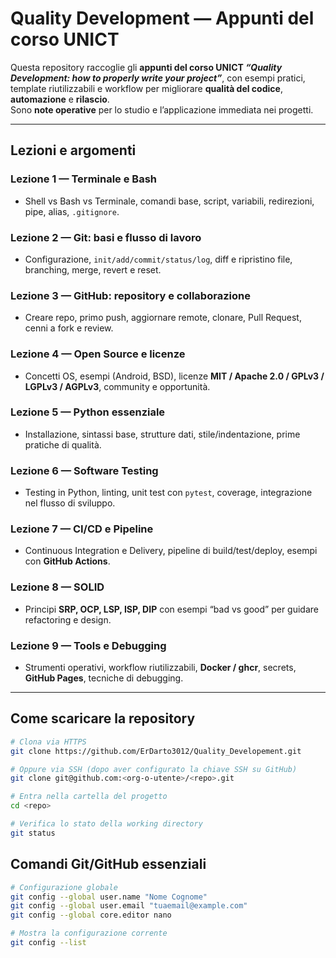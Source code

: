 # Quality Development — Appunti del corso UNICT

Questa repository raccoglie gli **appunti del corso UNICT _“Quality Development: how to properly write your project”_**, con esempi pratici, template riutilizzabili e workflow per migliorare **qualità del codice**, **automazione** e **rilascio**.  
Sono **note operative** per lo studio e l’applicazione immediata nei progetti.

---

## Lezioni e argomenti

### Lezione 1 — Terminale e Bash
- Shell vs Bash vs Terminale, comandi base, script, variabili, redirezioni, pipe, alias, `.gitignore`.

### Lezione 2 — Git: basi e flusso di lavoro
- Configurazione, `init/add/commit/status/log`, diff e ripristino file, branching, merge, revert e reset.

### Lezione 3 — GitHub: repository e collaborazione
- Creare repo, primo push, aggiornare remote, clonare, Pull Request, cenni a fork e review.

### Lezione 4 — Open Source e licenze
- Concetti OS, esempi (Android, BSD), licenze **MIT / Apache 2.0 / GPLv3 / LGPLv3 / AGPLv3**, community e opportunità.

### Lezione 5 — Python essenziale
- Installazione, sintassi base, strutture dati, stile/indentazione, prime pratiche di qualità.

### Lezione 6 — Software Testing
- Testing in Python, linting, unit test con `pytest`, coverage, integrazione nel flusso di sviluppo.

### Lezione 7 — CI/CD e Pipeline
- Continuous Integration e Delivery, pipeline di build/test/deploy, esempi con **GitHub Actions**.

### Lezione 8 — SOLID
- Principi **SRP, OCP, LSP, ISP, DIP** con esempi “bad vs good” per guidare refactoring e design.

### Lezione 9 — Tools e Debugging
- Strumenti operativi, workflow riutilizzabili, **Docker / ghcr**, secrets, **GitHub Pages**, tecniche di debugging.

---

## Come scaricare la repository
```bash
# Clona via HTTPS
git clone https://github.com/ErDarto3012/Quality_Developement.git

# Oppure via SSH (dopo aver configurato la chiave SSH su GitHub)
git clone git@github.com:<org-o-utente>/<repo>.git

# Entra nella cartella del progetto
cd <repo>

# Verifica lo stato della working directory
git status
```

## Comandi Git/GitHub essenziali
```bash
# Configurazione globale
git config --global user.name "Nome Cognome"
git config --global user.email "tuaemail@example.com"
git config --global core.editor nano

# Mostra la configurazione corrente
git config --list
